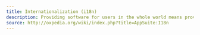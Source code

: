 ```yaml
---
title: Internationalization (i18n)
description: Providing software for users in the whole world means providing it in multiple languages
source: http://oxpedia.org/wiki/index.php?title=AppSuite:I18n
---
```


